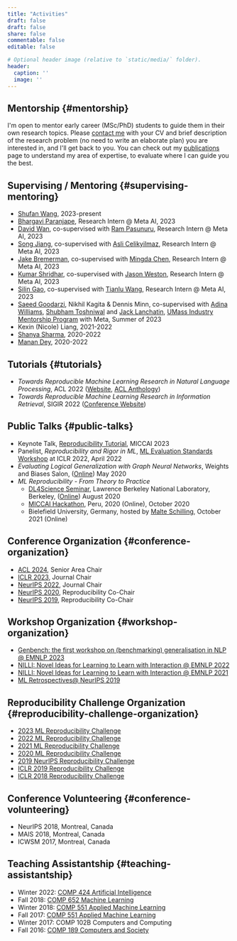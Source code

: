 ```yaml
---
title: "Activities"
draft: false
draft: false
share: false
commentable: false
editable: false

# Optional header image (relative to `static/media/` folder).
header:
  caption: ''
  image: ''
---
```


## Mentorship {#mentorship}

I'm open to mentor early career (MSc/PhD) students to guide them in their own research topics. Please [contact me](mailto:koustuv.sinha@mail.mcgill.ca?subject=Mentorship%20Request) with your CV and brief description of the research problem (no need to write an elaborate plan) you are interested in, and I'll get back to you. You can check out my [publications](https://www.cs.mcgill.ca/~ksinha4/publications/) page to understand my area of expertise, to evaluate where I can guide you the best.


## Supervising / Mentoring {#supervising-mentoring}

-   [Shufan Wang](https://people.cs.umass.edu/~shufanwang/), 2023-present
-   [Bhargavi Paranjape](https://bhargaviparanjape.github.io/), Research Intern @ Meta AI, 2023
-   [David Wan](https://meetdavidwan.github.io/), co-supervised with [Ram Pasunuru](http://www.rama-kanth.com/), Research Intern @ Meta AI, 2023
-   [Song Jiang](https://songjiang0909.github.io/), co-supervised with [Asli Celikyilmaz](http://asli.us/), Research Intern @ Meta AI, 2023
-   [Jake Bremerman](https://www.isi.edu/directory/bremerma/), co-supervised with [Mingda Chen](https://mingdachen.github.io/), Research Intern @ Meta AI, 2023
-   [Kumar Shridhar](https://kumar-shridhar.github.io/), co-supervised with [Jason Weston](https://scholar.google.com/citations?user=lMkTx0EAAAAJ&hl=en), Research Intern @ Meta AI, 2023
-   [Silin Gao](https://silin159.github.io/SilinGao/), co-supervised with [Tianlu Wang](https://tianlu-wang.github.io/), Research Intern @ Meta AI, 2023
-   [Saeed Goodarzi](https://scholar.google.com/citations?user=padFM5wAAAAJ&hl=en), Nikhil Kagita &amp; Dennis Minn, co-supervised with [Adina Williams](https://wp.nyu.edu/adinawilliams/), [Shubham Toshniwal](https://shtoshni.github.io/) and [Jack Lanchatin](https://www.jacklanchantin.com/), [UMass Industry Mentorship Program](https://ds.cs.umass.edu/programs/industry-mentorship-program) with Meta, Summer of 2023
-   Kexin (Nicole) Liang, 2021-2022
-   [Shanya Sharma](https://shanyas10.github.io/), 2020-2022
-   [Manan Dey](https://manandey.github.io/), 2020-2022


## Tutorials {#tutorials}

-   _Towards Reproducible Machine Learning Research in Natural Language Processing_, ACL 2022 ([Website](https://acl-reproducibility-tutorial.github.io/), [ACL Anthology](https://aclanthology.org/2022.acl-tutorials.2/))
-   _Towards Reproducible Machine Learning Research in Information Retrieval_, SIGIR 2022 ([Conference Website](https://sigir.org/sigir2022/program/tutorials/))


## Public Talks {#public-talks}

-   Keynote Talk, [Reproducibility Tutorial](https://miccai2023-reproducibility-tutorial.github.io/), MICCAI 2023
-   Panelist, _Reproducibility and Rigor in ML_,
    [ML Evaluation Standards Workshop](https://ml-eval.github.io/panels/) at ICLR 2022, April 2022
-   _Evaluating Logical Generalization with Graph Neural Networks_,
    Weights and Biases Salon,
    ([Online](https://www.youtube.com/watch?v=HllTbhy3WSA)) May 2020
-   _ML Reproducibility - From Theory to Practice_
    -   [DL4Science Seminar](https://dl4sci-school.lbl.gov/), Lawrence Berkeley National Laboratory, Berkeley, ([Online](https://www.youtube.com/watch?v=se7LNICECqI)) August 2020
    -   [MICCAI Hackathon](https://miccai-hackathon.com/), Peru, 2020 (Online), October 2020
    -   Bielefield University, Germany, hosted by [Malte Schilling](https://ni.www.techfak.uni-bielefeld.de/people/mschilli), October 2021 (Online)


## Conference Organization {#conference-organization}

-   [ACL 2024](https://2024.aclweb.org/), Senior Area Chair
-   [ICLR 2023](https://iclr.cc/Conferences/2023/Committees), Journal Chair
-   [NeurIPS 2022](https://neurips.cc/Conferences/2022/Committees), Journal Chair
-   [NeurIPS 2020](https://neurips.cc/Conferences/2020/Committees), Reproducibility Co-Chair
-   [NeurIPS 2019](https://neurips.cc/Conferences/2019/Committees), Reproducibility Co-Chair


## Workshop Organization {#workshop-organization}

-   [Genbench: the first workshop on (benchmarking) generalisation in NLP @ EMNLP 2023](https://genbench.org/workshop/)
-   [NILLI: Novel Ideas for Learning to Learn with Interaction @ EMNLP 2022](https://www.cs.mcgill.ca/~pparth2/nilli_workshop/)
-   [NILLI: Novel Ideas for Learning to Learn with Interaction @ EMNLP 2021](https://www.cs.mcgill.ca/~pparth2/nilli_workshop/)
-   [ML Retrospectives@ NeurIPS 2019](https://ml-retrospectives.github.io/neurips2019/)


## Reproducibility Challenge Organization {#reproducibility-challenge-organization}

-   [2023 ML Reproducibility Challenge](https://reproml.org/)
-   [2022 ML Reproducibility Challenge](https://paperswithcode.com/rc2022)
-   [2021 ML Reproducibility Challenge](https://paperswithcode.com/rc2021)
-   [2020 ML Reproducibility Challenge](https://paperswithcode.com/rc2020)
-   [2019 NeurIPS Reproducibility Challenge](https://reproducibility-challenge.github.io/neurips2019/)
-   [ICLR 2019 Reproducibility Challenge](https://github.com/reproducibility-challenge/iclr_2019/)
-   [ICLR 2018 Reproducibility Challenge](https://www.cs.mcgill.ca/~jpineau/ICLR2018-ReproducibilityChallenge.html)


## Conference Volunteering {#conference-volunteering}

-   NeurIPS 2018, Montreal, Canada
-   MAIS 2018, Montreal, Canada
-   ICWSM 2017, Montreal, Canada


## Teaching Assistantship {#teaching-assistantship}

-   Winter 2022: [COMP 424 Artificial Intelligence](https://www.mcgill.ca/study/2021-2022/courses/comp-424)
-   Fall 2018: [COMP 652 Machine Learning](https://rllabmcgill.github.io/COMP-652/index.html)
-   Winter 2018: [COMP 551 Applied Machine Learning](http://www.sarathchandar.in/teaching/2018/winter/comp551-001/)
-   Fall 2017: [COMP 551 Applied Machine Learning](http://cs.mcgill.ca/~jpineau/comp551/)
-   Winter 2017: COMP 102B Computers and Computing
-   Fall 2016: [COMP 189 Computers and Society](http://www.derekruths.com/teaching/comp-189/)
